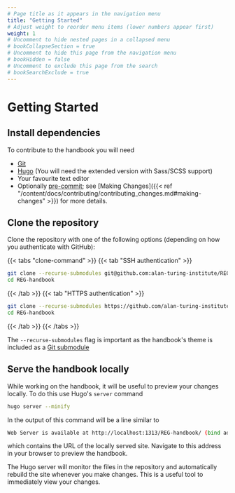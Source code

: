 ```yaml
---
# Page title as it appears in the navigation menu
title: "Getting Started"
# Adjust weight to reorder menu items (lower numbers appear first)
weight: 1
# Uncomment to hide nested pages in a collapsed menu
# bookCollapseSection = true
# Uncomment to hide this page from the navigation menu
# bookHidden = false
# Uncomment to exclude this page from the search
# bookSearchExclude = true
---
```


# Getting Started

## Install dependencies

To contribute to the handbook you will need

- [Git](https://git-scm.com/downloads)
- [Hugo](https://gohugo.io/getting-started/installing/) (You will need the
  extended version with Sass/SCSS support)
- Your favourite text editor
- Optionally [pre-commit](https://pre-commit.com/);
  see [Making Changes]({{< ref "/content/docs/contributing/contributing_changes.md#making-changes" >}})
  for more details.

## Clone the repository

Clone the repository with one of the following options (depending on how you
authenticate with GitHub):

{{< tabs "clone-command" >}}
{{< tab "SSH authentication" >}}

```bash
git clone --recurse-submodules git@github.com:alan-turing-institute/REG-handbook.git
cd REG-handbook
```

{{< /tab >}}
{{< tab "HTTPS authentication" >}}

```bash
git clone --recurse-submodules https://github.com/alan-turing-institute/REG-handbook.git
cd REG-handbook
```

{{< /tab >}}
{{< /tabs >}}

The `--recurse-submodules` flag is important as the handbook's theme is included
as a [Git submodule](https://git-scm.com/book/en/v2/Git-Tools-Submodules)

## Serve the handbook locally

While working on the handbook, it will be useful to preview your changes
locally. To do this use Hugo's `server` command

```bash
hugo server --minify
```

In the output of this command will be a line similar to

```bash
Web Server is available at http://localhost:1313/REG-handbook/ (bind address 127.0.0.1)
```

which contains the URL of the locally served site. Navigate to this address in
your browser to preview the handbook.

The Hugo server will monitor the files in the repository and automatically
rebuild the site whenever you make changes. This is a useful tool to immediately
view your changes.
